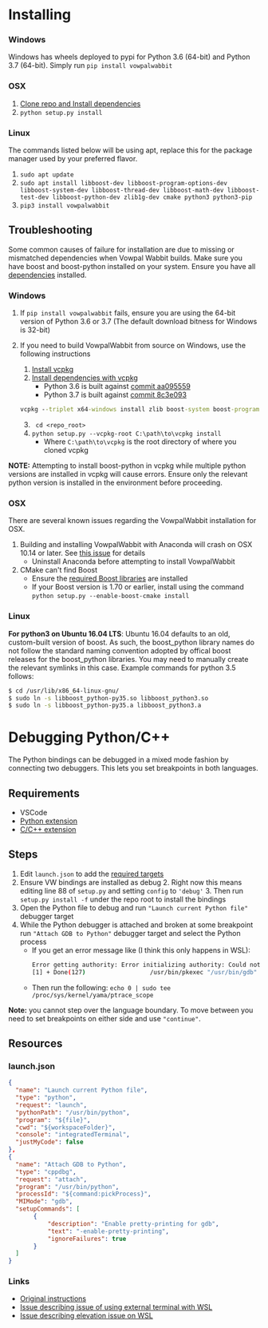 # Installing
### Windows
Windows has wheels deployed to pypi for Python 3.6 (64-bit) and Python 3.7 (64-bit).
Simply run `pip install vowpalwabbit`

### OSX
1. [Clone repo and Install dependencies](https://github.com/VowpalWabbit/vowpal_wabbit/wiki/Dependencies#macos)
2. `python setup.py install`

### Linux
The commands listed below will be using apt, replace this for the package manager used by your preferred flavor.
1. `sudo apt update`
2. `sudo apt install libboost-dev libboost-program-options-dev libboost-system-dev libboost-thread-dev libboost-math-dev libboost-test-dev libboost-python-dev zlib1g-dev cmake python3 python3-pip`
3. `pip3 install vowpalwabbit`

## Troubleshooting

Some common causes of failure for installation are due to missing or mismatched dependencies when Vowpal Wabbit builds.
Make sure you have boost and boost-python installed on your system. Ensure you have all [dependencies](https://github.com/VowpalWabbit/vowpal_wabbit/wiki/Dependencies) installed.

### Windows
1. If `pip install vowpalwabbit` fails, ensure you are using the 64-bit version of Python 3.6 or 3.7 (The default download bitness for Windows is 32-bit)

2. If you need to build VowpalWabbit from source on Windows, use the following instructions
    1. [Install vcpkg ](https://github.com/Microsoft/vcpkg)
    2. [Install dependencies with vcpkg](https://github.com/VowpalWabbit/vowpal_wabbit/wiki/Dependencies#experimental-cmake-build-system-on-windows)
        - Python 3.6 is built against [commit aa095559](https://github.com/microsoft/vcpkg/tree/aa095559917a495b160986e9ad50556431509ace)
        - Python 3.7 is built against [commit 8c3e093](https://github.com/microsoft/vcpkg/tree/8c3e093d0509fb0c7cc325692834fc1583a05390)
    ```bat
    vcpkg --triplet x64-windows install zlib boost-system boost-program-options boost-test boost-align boost-foreach boost-python boost-math boost-thread python3
    ```
   3. ` cd <repo_root>`
   4. `python setup.py --vcpkg-root C:\path\to\vcpkg install`
        - Where `C:\path\to\vcpkg` is the root directory of where you cloned vcpkg

**NOTE:** Attempting to install boost-python in vcpkg while multiple python versions are installed in vcpkg will cause errors. Ensure only the relevant python version is installed in the environment before proceeding.

### OSX
There are several known issues regarding the VowpalWabbit installation for OSX.
1. Building and installing VowpalWabbit with Anaconda will crash on OSX 10.14 or later. See [this issue](https://github.com/VowpalWabbit/vowpal_wabbit/issues/2100) for details
    - Uninstall Anaconda before attempting to install VowpalWabbit
2. CMake can't find Boost
    - Ensure the [required Boost libraries](https://github.com/VowpalWabbit/vowpal_wabbit/wiki/Dependencies#macos) are installed
    - If your Boost version is 1.70 or earlier, install using the command `python setup.py --enable-boost-cmake install`

### Linux
**For python3 on Ubuntu 16.04 LTS**: Ubuntu 16.04 defaults to an old, custom-built version of boost. As such, the boost_python library names do not follow the standard naming convention adopted by offical boost releases for the boost_python libraries.
You may need to manually create the relevant symlinks in this case. Example commands for python 3.5 follows: 

```bash
$ cd /usr/lib/x86_64-linux-gnu/
$ sudo ln -s libboost_python-py35.so libboost_python3.so
$ sudo ln -s libboost_python-py35.a libboost_python3.a
```

# Debugging Python/C++

The Python bindings can be debugged in a mixed mode fashion by connecting two debuggers. This lets you set breakpoints in both languages.

## Requirements
- VSCode
- [Python extension](https://marketplace.visualstudio.com/items?itemName=ms-python.python)
- [C/C++ extension](https://marketplace.visualstudio.com/items?itemName=ms-vscode.cpptools)

## Steps
1. Edit `launch.json` to add the [required targets](#launchjson)
2. Ensure VW bindings are installed as debug
    2. Right now this means editing line 88 of `setup.py` and setting `config` to `'debug'`
    3. Then run `setup.py install -f` under the repo root to install the bindings
3. Open the Python file to debug and run ``"Launch current Python file"`` debugger target
4. While the Python debugger is attached and broken at some breakpoint run ``"Attach GDB to Python"`` debugger target and select the Python process
    - If you get an error message like (I think this only happens in WSL):
        ```sh
        Error getting authority: Error initializing authority: Could not connect: No such file or directory
        [1] + Done(127)                  /usr/bin/pkexec "/usr/bin/gdb" --interpreter=mi --tty=${DbgTerm} 0<"/tmp/Microsoft-MIEngine-In-zxx2mqu5.eh4" 1>"/tmp/Microsoft-MIEngine-Out-3ynea04r.784"
        ```
    - Then run the following:     `echo 0 | sudo tee /proc/sys/kernel/yama/ptrace_scope`

**Note:** you cannot step over the language boundary. To move between you need to set breakpoints on either side and use `"continue"`.
## Resources
### launch.json
```json
{
  "name": "Launch current Python file",
  "type": "python",
  "request": "launch",
  "pythonPath": "/usr/bin/python",
  "program": "${file}",
  "cwd": "${workspaceFolder}",
  "console": "integratedTerminal",
  "justMyCode": false
},
{
  "name": "Attach GDB to Python",
  "type": "cppdbg",
  "request": "attach",
  "program": "/usr/bin/python",
  "processId": "${command:pickProcess}",
  "MIMode": "gdb",
  "setupCommands": [
       {
           "description": "Enable pretty-printing for gdb",
           "text": "-enable-pretty-printing",
           "ignoreFailures": true
       }
  ]
}
```

### Links
- [Original instructions](https://gist.github.com/asroy/ca018117e5dbbf53569b696a8c89204f)
- [Issue describing issue of using external terminal with WSL](https://github.com/Microsoft/vscode-python/issues/2732)
- [Issue describing elevation issue on WSL](https://github.com/microsoft/vscode-remote-release/issues/99 )